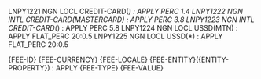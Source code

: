 LNPY1221 NGN LOCL CREDIT-CARD(_) : APPLY PERC 1.4
LNPY1222 NGN INTL CREDIT-CARD(MASTERCARD) : APPLY PERC 3.8
LNPY1223 NGN INTL CREDIT-CARD(_) : APPLY PERC 5.8
LNPY1224 NGN LOCL USSD(MTN) : APPLY FLAT_PERC 20:0.5
LNPY1225 NGN LOCL USSD(\*) : APPLY FLAT_PERC 20:0.5

{FEE-ID} {FEE-CURRENCY} {FEE-LOCALE} {FEE-ENTITY}({ENTITY-PROPERTY}) : APPLY {FEE-TYPE} {FEE-VALUE}
